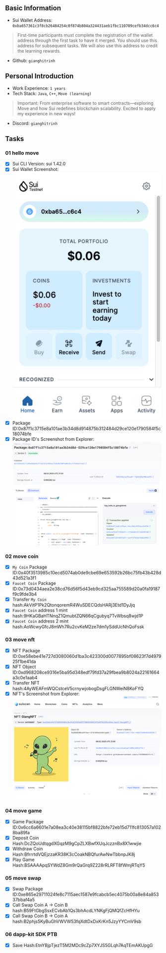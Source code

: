 ## Basic Information
- Sui Wallet Address: `0xba657361c3f8cb26484254c0f874b804a324431aeb1fbc110709cefb34dcc6c4`
> First-time participants must complete the registration of the wallet address through the first task to have it merged. You should use this address for subsequent tasks. We will also use this address to credit the learning rewards.
- Github: `gianghitrinh`

## Personal Introduction
- Work Experience: `1 years`
- Tech Stack: `Java`, `C++`, `Move (learning)`
> Important: From enterprise software to smart contracts—exploring Move and how Sui redefines blockchain scalability. Excited to apply my experience in new ways!
- Discord: `gianghitrinh`

## Tasks

### 01 hello move
- [x] Sui CLI Version: sui 1.42.0
- [x] Sui Wallet Screenshot: ![](images/suiwallet.png)
- [x] Package ID:0x87f1c3715e8a101ae3b34d8d914875b312484d29ce120e1790584f5c18074bfe
- [x] Package ID's Screenshot from Explorer: ![](images/packageid.png)

### 02 move coin
- [x] `My Coin` Package ID:0x40f3513985c10ecd5074ab0de9cbe69e653592b26bc75fb43b428d43d521a3f1
- [x] `Faucet Coin` Package ID:0x73d0434aea2e38cd76d56f5d43eb9cd325aa755589d20a0fa19187f9c9fde3b4
- [x] Transfer `My Coin` hash:AkVitP1Pk2QtonqoremR4WuSDECQdsHARj3Etd1DyJjq
- [x] `Faucet Coin` address 1 mint hash:9HKaGBaHTNnqZ1QmubtZQN66qCgubyq7TvWbsq8wjd1P
- [x] `Faucet Coin` address 2 mint hash:AoWcwyGfcJ8mWh7Ru2cvKeM2ze7dm1ySddUcNhQoFssk

### 03 move nft
- [x] NFT Package ID:0xe58ebe41e727d3080060d1ba3c423300d0077895bf08623f7d497925f1be41da
- [x] NFT Object ID:0xd968208ce9316e5ba95d348edf79fd37a29fbea9b8024a22161664a3c0e1aab4
- [x] Transfer NFT hash:4AyWEAFmWQCstceV5crnywjobogDsgFLGNWeiN8KoFYQ
- [x] NFT's Screenshot from Explorer: ![](images/nft.png)

### 04 move game
- [x] Game Package ID:0x6cc6a6601e7a08ea3c40e38115bf8822bfe72eb15d711fc813057a1028ba89fa
- [x] Deposit Coin Hash:DcZQoUdtqgdXGqzM9gCpZLXBwfXUqJczznBx8X1wwjie
- [x] Withdraw Coin Hash:BfrrrtdVQEjzzaKR38K3cCoakNBQfurAwNwTbbnpJK8j
- [x] Play Game Hash:BSAAAApqSYWdZ8Gm9rQaGrq9Z228rRLRFT8fWmjRTqY5

### 05 move swap
- [x] Swap Package ID:0xe865e29711024fe8c7115aec1587e9fcabcb5ec4075b00a8e84a85337bbaf4a5
- [x] Call Swap Coin A -> Coin B hash:B59FtGbgSsxECvbAb1Qs3bhAcdLYNKgFjQMQfZcHfHYu
- [x] Call Swap Coin B -> Coin A hash:B2phjs5KyBuGhVWVW53fqXdtDxDxKrKn5JzyYYCmV9sb

### 06 dapp-kit SDK PTB
- [x] Save Hash:EtnYBjpTjezT5M2MDc9cZp7XYJS5GLqh7AqTEmAKUpgG
